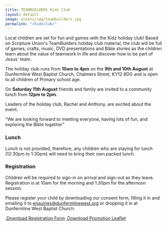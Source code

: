 ```yaml
---
title: TEAMBUILDERS Kidz Club
layout: default
image: assets/img/teambuilders.jpg
permalink: "/kidzclub/"
---
```


<div class="col-lg-12 text-normal">
Local children are set for fun and games with the Kidz holiday club! Based on Scripture Union's TeamBuilders holiday club material, the club will be full of games, crafts, music, DVD presentations and Bible stories as the children learn about the value of teamwork in life and discover how to be part of Jesus' team.

The holiday club runs from **10am to 4pm** on the **9th and 10th August** at Dunfermline West Baptist Church, Chalmers Street, KY12 8DG and is open to all children of Primary school age.

On **Saturday 11th August** friends and family are invited to a community lunch from **12pm to 2pm**.

Leaders of the holiday club, Rachel and Anthony, are excited about the event.
<p class="bg-info"> "We are looking forward to meeting everyone, having lots of fun, and exploring the Bible together"</p>

### Lunch
Lunch is not provided, therefore, any children who are staying for lunch (12:30pm to 1:30pm) will need to bring their own packed lunch.


### Registration
Children will be required to sign-in on arrival and sign-out as they leave. Registration is at 10am for the morning and 1.30pm for the afternoon session.


Please register your child by downloading our consent form, filling it in and emailing it to <a href='mailto:enquiries@dunfermlinewest.org?subject=kidzclub'>enquiries@dunfermlinewest.org</a> or dropping it in at Dunfermline West Baptist Church.


<a class="btn btn-primary btn-lg" href="{{ site.url }}/registration.docx" role="button" target='_blank'><span class="glyphicon glyphicon-list-alt"></span>&nbsp;Download Registration Form</a>
<a class="btn btn-default btn-lg" href="{{ site.url }}/assets/files/team-builders-small.pdf" role="button" target='_blank'><span class="glyphicon glyphicon-picture"></span>&nbsp;Download Promotion Leaflet</a>
</div>